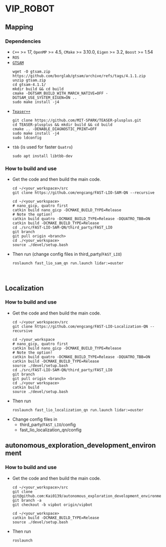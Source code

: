 # VIP_ROBOT

## Mapping

### Dependencies
+ `C++` >= 17, `OpenMP` >= 4.5, `CMake` >= 3.10.0, `Eigen` >= 3.2, `Boost` >= 1.54
+ `ROS`
+ [`GTSAM`](https://github.com/borglab/gtsam)
    ```shell
    wget -O gtsam.zip https://github.com/borglab/gtsam/archive/refs/tags/4.1.1.zip
    unzip gtsam.zip
    cd gtsam-4.1.1/
    mkdir build && cd build
    cmake -DGTSAM_BUILD_WITH_MARCH_NATIVE=OFF -DGTSAM_USE_SYSTEM_EIGEN=ON ..
    sudo make install -j4
    ```
+ [`Teaser++`](https://github.com/MIT-SPARK/TEASER-plusplus)
    ```shell
    git clone https://github.com/MIT-SPARK/TEASER-plusplus.git
    cd TEASER-plusplus && mkdir build && cd build
    cmake .. -DENABLE_DIAGNOSTIC_PRINT=OFF
    sudo make install -j4
    sudo ldconfig
    ```
+ `tbb` (is used for faster `Quatro`)
    ```shell
    sudo apt install libtbb-dev
    ```

### How to build and use
+ Get the code and then build the main code.
    ```shell
    cd ~/<your_workspace>/src
    git clone https://github.com/engcang/FAST-LIO-SAM-QN --recursive

    cd ~/<your_workspace>
    # nano_gicp, quatro first
    catkin build nano_gicp -DCMAKE_BUILD_TYPE=Release
    # Note the option!
    catkin build quatro -DCMAKE_BUILD_TYPE=Release -DQUATRO_TBB=ON
    catkin build -DCMAKE_BUILD_TYPE=Release
    cd ./src/FAST-LIO-SAM-QN/third_party/FAST_LIO
    git branch
    git pull origin <branch>
    cd ./<your_workspace>
    source ./devel/setup.bash
    ```
+ Then run (change config files in third_party/`FAST_LIO`)
    ```shell
    roslaunch fast_lio_sam_qn run.launch lidar:=ouster
    ```

<br>

## Localization

### How to build and use
+ Get the code and then build the main code.
    ```shell
    cd ~/<your_workspace>/src
    git clone https://github.com/engcang/FAST-LIO-Localization-QN --recursive

    cd ~/your_workspace
    # nano_gicp, quatro first
    catkin build nano_gicp -DCMAKE_BUILD_TYPE=Release
    # Note the option!
    catkin build quatro -DCMAKE_BUILD_TYPE=Release -DQUATRO_TBB=ON
    catkin build -DCMAKE_BUILD_TYPE=Release
    source ./devel/setup.bash
    cd ./src/FAST-LIO-SAM-QN/third_party/FAST_LIO
    git branch
    git pull origin <branch>
    cd ./<your workspace>
    catkin build
    source ./devel/setup.bash
    ```
+ Then run
    ```shell
    roslaunch fast_lio_localization_qn run.launch lidar:=ouster
    ```
+ Change config files in
    + third_party/`FAST_LIO`/config
    + fast_lio_localization_qn/config
 

## autonomous_exploration_development_environment

### How to build and use
+ Get the code and then build the main code.
    ```shell
    cd ~/<your_workspace>/src
    git clone git@github.com:Kai0139/autonomous_exploration_development_environment.git
    git branch -a
    git checkout -b vipbot origin/vipbot

    cd ~/<your_workspace>
    catkin build -DCMAKE_BUILD_TYPE=Release
    source ./devel/setup.bash
    ```
+ Then run
    ```shell
    roslaunch 
    ```
